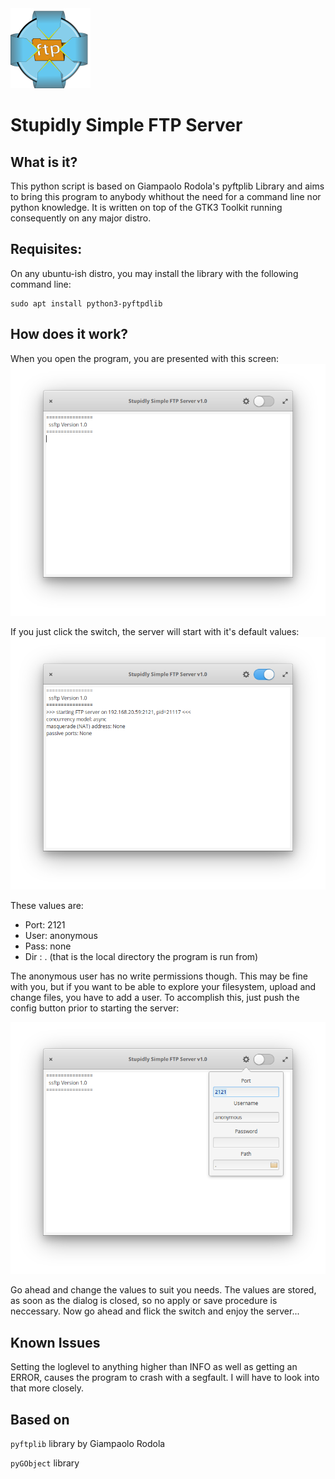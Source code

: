 <img src="ssftps.svg" width=128>

# Stupidly Simple FTP Server

## What is it?
This python script is based on Giampaolo Rodola's pyftplib Library and aims to
bring this program to anybody whithout the need for a command line nor python knowledge.
It is written on top of the GTK3 Toolkit running consequently on any major distro.

## Requisites:
On any ubuntu-ish distro, you may install the library with the following command line:
```
sudo apt install python3-pyftpdlib
```

## How does it work?
When you open the program, you are presented with this screen:
![](Interface_1.png)

If you just click the switch, the server will start with it's default values:
![](Interface_3.png)

These values are:

* Port: 2121
* User: anonymous
* Pass: none
* Dir : . (that is the local directory the program is run from)

The anonymous user has no write permissions though. This may be fine with you, but if you want to be able to explore your filesystem, upload and change files, you have to add a user. To accomplish this, just push the config button prior to starting the server:

![](Interface_2.png)

Go ahead and change the values to suit you needs. The values are stored, as soon as the dialog is closed, so no apply or save procedure is neccessary. Now go ahead and flick the switch and enjoy the server...

## Known Issues
Setting the loglevel to anything higher than INFO as well as getting an ERROR,
causes the program to crash with a segfault. I will have to look into that more closely.

## Based on
`pyftplib` library by Giampaolo Rodola

`pyGObject` library 
